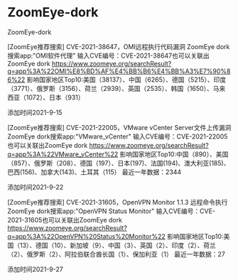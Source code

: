 # ZoomEye-dork
ZoomEye-dork


[ZoomEye推荐搜索]
CVE-2021-38647，OMI远程执行代码漏洞
ZoomEye dork搜索app:"OMI软件代理"
输入CVE编号：CVE-2021-38647也可以关联出ZoomEye dork
https://www.zoomeye.org/searchResult?q=app%3A%22OMI%E8%BD%AF%E4%BB%B6%E4%BB%A3%E7%90%86%22
影响国家地区Top10:美国（38137）、中国（6265）、德国（5215）、印度（3771）、俄罗斯（3156）、荷兰（2939）、英国（2535）、韩国（1650）、马来西亚（1072）、日本（931）

添加时间2021-9-15

[ZoomEye推荐搜索]
CVE-2021-22005，VMware vCenter Server文件上传漏洞
ZoomEye dork搜索app:"VMware_vCenter"
输入CVE编号：CVE-2021-22005也可以关联出ZoomEye dork
https://www.zoomeye.org/searchResult?q=app%3A%22VMware_vCenter%22
影响国家地区Top10:中国（890）、美国（857）、俄罗斯（208）、德国（197）、日本(197)、法国(194)、澳大利亚(185)、巴西(156)、加拿大(143)、土耳其（115）
最近一年数据：2344

添加时间2021-9-22

[ZoomEye推荐搜索]
CVE-2021-31605，OpenVPN Monitor 1.1.3 远程命令执行
ZoomEye dork搜索app:"OpenVPN Status Monitor"
输入CVE编号：CVE-2021-31605也可以关联出ZoomEye dork
https://www.zoomeye.org/searchResult?q=app%3A%22OpenVPN%20Status%20Monitor%22
影响国家地区Top10:美国（13）、德国（10）、新加坡（9）、中国（3）、英国（2）、印度（2）、荷兰（2）、俄罗斯（2）、阿拉伯联合酋长国（1）、保加利亚（1）
最近一年数据：27

添加时间2021-9-27
